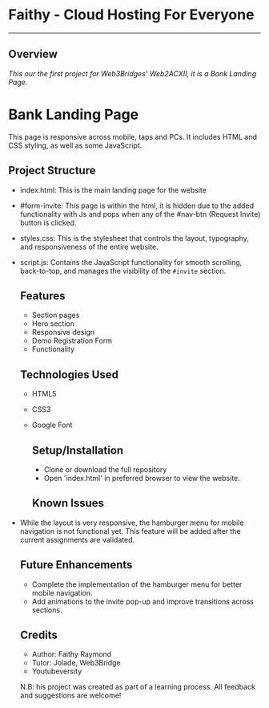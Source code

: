 # Faithy - Cloud Hosting For Everyone
---
## Overview
_This our the first project for Web3Bridges' Web2ACXII, it is a Bank Landing Page._

# Bank Landing Page  

This page is responsive across mobile, taps and PCs. It includes HTML and CSS styling, as well as some JavaScript.

## Project Structure

- index.html: This is the main landing page for the website
- #form-invite: This page is within the html, it is hidden due to the added functionality with Js and pops when any of the #nav-btn (Request Invite) button is clicked.
- styles.css: This is the stylesheet that controls the layout, typography, and responsiveness of the entire website.
- script.js: Contains the JavaScript functionality for smooth scrolling, back-to-top, and manages the visibility of the `#invite` section.  

  ## Features
  - Section pages
  - Hero section
  - Responsive design
  - Demo Registration Form
  - Functionality
 
  ## Technologies Used

  - HTML5
  - CSS3
  - Google Font
 
    ## Setup/Installation
    - Clone or download the full repository
    - Open 'index.html' in preferred browser to view the website.

    ## Known Issues  

- While the layout is very responsive, the hamburger menu for mobile navigation is not functional yet. This feature will be added after the current assignments are validated.  

    ## Future Enhancements  

    - Complete the implementation of the hamburger menu for better mobile navigation.  
    - Add animations to the invite pop-up and improve transitions across sections.  

    ## Credits  

    - Author: Faithy Raymond
    - Tutor: Jolade, Web3Bridge
    - Youtubeversity


    N.B: his project was created as part of a learning process. All feedback and suggestions are welcome!  

